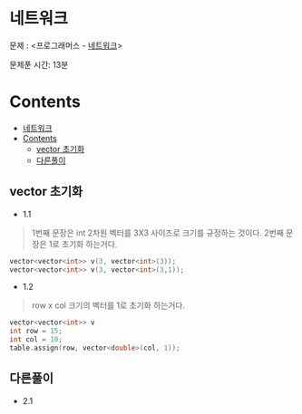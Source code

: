 # 네트워크

문제 : <프로그래머스 - [네트워크](https://programmers.co.kr/learn/courses/30/lessons/43162)> <br/>

문제푼 시간: 13분

# Contents

- [네트워크](#%eb%84%a4%ed%8a%b8%ec%9b%8c%ed%81%ac)
- [Contents](#contents)
  - [vector 초기화](#vector-%ec%b4%88%ea%b8%b0%ed%99%94)
  - [다른풀이](#%eb%8b%a4%eb%a5%b8%ed%92%80%ec%9d%b4)

## vector 초기화

- 1.1 
> 1번째 문장은 int 2차원 벡터를 3X3 사이즈로 크기를 규정하는 것이다.
> 2번째 문장은 1로 초기화 하는거다.
```C++
vector<vector<int>> v(3, vector<int>(3)); 
vector<vector<int>> v(3, vector<int>(3,1)); 
```

- 1.2 

>row x col 크기의 벡터를 1로 초기화 하는거다.
```C++
vector<vector<int>> v
int row = 15;
int col = 10;
table.assign(row, vector<double>(col, 1));
```

## 다른풀이

- 2.1

